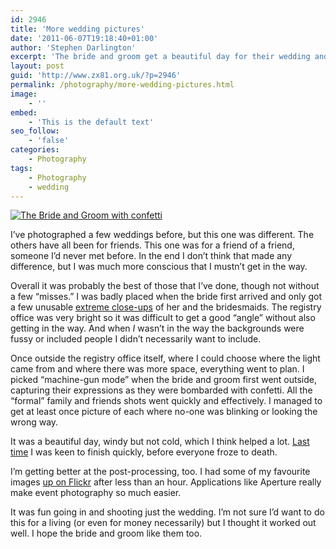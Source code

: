 ```yaml
---
id: 2946
title: 'More wedding pictures'
date: '2011-06-07T19:18:40+01:00'
author: 'Stephen Darlington'
excerpt: 'The bride and groom get a beautiful day for their wedding and I get some decent images of the occasion.'
layout: post
guid: 'http://www.zx81.org.uk/?p=2946'
permalink: /photography/more-wedding-pictures.html
image:
    - ''
embed:
    - 'This is the default text'
seo_follow:
    - 'false'
categories:
    - Photography
tags:
    - Photography
    - wedding
---
```


[![The Bride and Groom with confetti](https://i0.wp.com/farm4.static.flickr.com/3064/5796761299_1218636c46.jpg?resize=500%2C333)](http://www.flickr.com/photos/stephendarlington/5796761299/ "The Bride and Groom with confetti by stephendarlington, on Flickr")

I’ve photographed a few weddings before, but this one was different. The others have all been for friends. This one was for a friend of a friend, someone I’d never met before. In the end I don’t think that made any difference, but I was much more conscious that I mustn’t get in the way.

Overall it was probably the best of those that I’ve done, though not without a few “misses.” I was badly placed when the bride first arrived and only got a few unusable [extreme close-ups](http://www.youtube.com/watch?v=Lkmp_8TZRnQ) of her and the bridesmaids. The registry office was very bright so it was difficult to get a good “angle” without also getting in the way. And when *I* wasn’t in the way the backgrounds were fussy or included people I didn’t necessarily want to include.

Once outside the registry office itself, where I could choose where the light came from and where there was more space, everything went to plan. I picked “machine-gun mode” when the bride and groom first went outside, capturing their expressions as they were bombarded with confetti. All the “formal” family and friends shots went quickly and effectively. I managed to get at least once picture of each where no-one was blinking or looking the wrong way.

It was a beautiful day, windy but not cold, which I think helped a lot. [Last time](http://www.zx81.org.uk/photography/white-wedding.html) I was keen to finish quickly, before everyone froze to death.

I’m getting better at the post-processing, too. I had some of my favourite images [up on Flickr](http://www.flickr.com/photos/stephendarlington/sets/72157626759185571/) after less than an hour. Applications like Aperture really make event photography so much easier.

It was fun going in and shooting just the wedding. I’m not sure I’d want to do this for a living (or even for money necessarily) but I thought it worked out well. I hope the bride and groom like them too.
